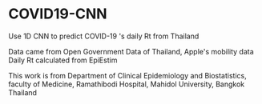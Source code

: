# COVID19-CNN
Use 1D CNN to predict COVID-19 's daily Rt from Thailand

Data came from Open Government Data of Thailand, Apple's mobility data
Daily Rt calculated from EpiEstim

This work is from Department of Clinical Epidemiology and Biostatistics, 
faculty of Medicine, Ramathibodi Hospital, Mahidol University, Bangkok Thailand
